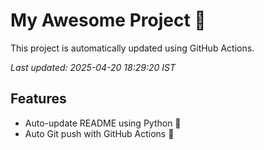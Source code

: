 # My Awesome Project 🚀

This project is automatically updated using GitHub Actions.

_Last updated: 2025-04-20 18:29:20 IST_

## Features
- Auto-update README using Python 🐍
- Auto Git push with GitHub Actions 🤖
